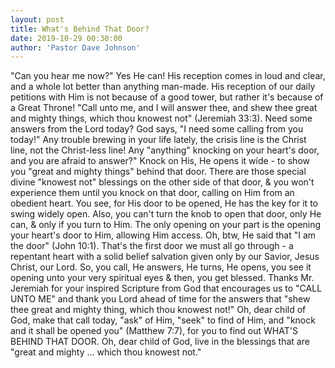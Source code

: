 ```yaml
---
layout: post
title: What's Behind That Door?
date: 2019-10-29 00:30:00
author: 'Pastor Dave Johnson'
---
```


"Can you hear me now?" Yes He can!  His reception comes in loud and clear, and a whole lot better than anything man-made.  His reception of our daily petitions with Him is not because of a good tower, but rather it's because of a Great Throne!  "Call unto me, and I will answer thee, and shew thee great and mighty things, which thou knowest not" (Jeremiah 33:3).  Need some answers from the Lord today?  God says, "I need some calling from you today!"  Any trouble brewing in your life lately, the crisis line is the Christ line, not the Christ-less line!  Any "anything" knocking on your heart's door, and you are afraid to answer?"  Knock on His, He opens it wide - to show you "great and mighty things" behind that door.  There are those special divine "knowest not" blessings on the other side of that door, & you won't experience them until you knock on that door, calling on Him from an obedient heart.  You see, for His door to be opened, He has the key for it to swing widely open.  Also, you can't turn the knob to open that door, only He can, & only if you turn to Him.  The only opening on your part is the opening your heart's door to Him, allowing Him access.  Oh, btw, He said that "I am the door" (John 10:1).  That's the first door we must all go through - a repentant heart with a solid belief salvation given only by our Savior, Jesus Christ, our Lord.  So, you call, He answers, He turns, He opens, you see it opening unto your very spiritual eyes & then, you get blessed.  Thanks Mr. Jeremiah for your inspired Scripture from God that encourages us to "CALL UNTO ME" and thank you Lord ahead of time for the answers that "shew thee great and mighty thing, which thou knowest not!"  Oh, dear child of God, make that call today, "ask" of Him, "seek" to find of Him, and "knock and it shall be opened you" (Matthew 7:7), for you to find out WHAT'S BEHIND THAT DOOR.   Oh, dear child of God, live in the blessings that are "great and mighty ... which thou knowest not."